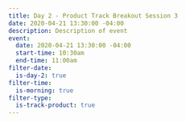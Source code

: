 ```yaml
---
title: Day 2 - Product Track Breakout Session 3
date: 2020-04-21 13:30:00 -04:00
description: Description of event
event:
  date: 2020-04-21 13:30:00 -04:00
  start-time: 10:30am
  end-time: 11:00am
filter-date:
  is-day-2: true
filter-time:
  is-morning: true
filter-type:
  is-track-product: true
---
```


